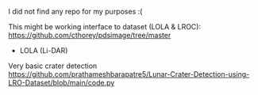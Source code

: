 
I did not find any repo for my purposes :(

This might  be working interface to dataset (LOLA & LROC):
https://github.com/cthorey/pdsimage/tree/master

- LOLA (Li-DAR)

Very basic crater detection
https://github.com/prathameshbarapatre5/Lunar-Crater-Detection-using-LRO-Dataset/blob/main/code.py